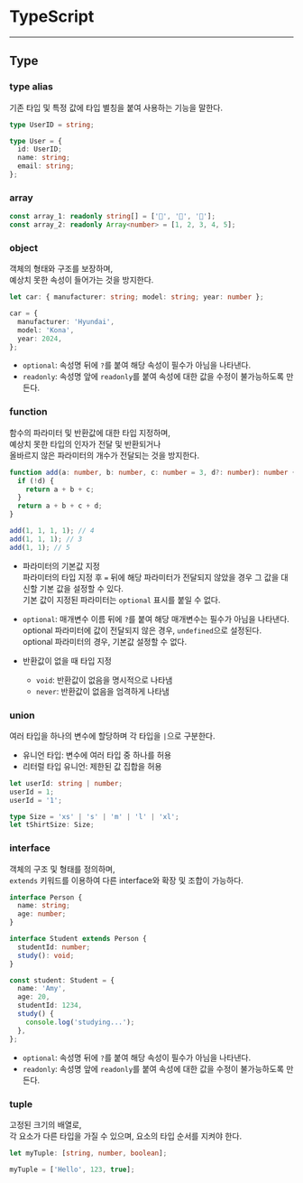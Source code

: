 # **TypeScript**

---

## **Type**

### type alias

기존 타입 및 특정 값에 타입 별칭을 붙여 사용하는 기능을 말한다.

```ts
type UserID = string;

type User = {
  id: UserID;
  name: string;
  email: string;
};
```

### array

```ts
const array_1: readonly string[] = ['🍓', '🍊', '🍑'];
const array_2: readonly Array<number> = [1, 2, 3, 4, 5];
```

### object

객체의 형태와 구조를 보장하며,  
예상치 못한 속성이 들어가는 것을 방지한다.

```ts
let car: { manufacturer: string; model: string; year: number };

car = {
  manufacturer: 'Hyundai',
  model: 'Kona',
  year: 2024,
};
```

- `optional`: 속성명 뒤에 `?`를 붙여 해당 속성이 필수가 아님을 나타낸다.
- `readonly`: 속성명 앞에 `readonly`를 붙여 속성에 대한 값을 수정이 불가능하도록 만든다.

### function

함수의 파라미터 및 반환값에 대한 타입 지정하며,  
예상치 못한 타입의 인자가 전달 및 반환되거나  
올바르지 않은 파라미터의 개수가 전달되는 것을 방지한다.

```ts
function add(a: number, b: number, c: number = 3, d?: number): number {
  if (!d) {
    return a + b + c;
  }
  return a + b + c + d;
}

add(1, 1, 1, 1); // 4
add(1, 1, 1); // 3
add(1, 1); // 5
```

- 파라미터의 기본값 지정  
  파라미터의 타입 지정 후 `=` 뒤에 해당 파라미터가 전달되지 않았을 경우 그 값을 대신할 기본 값을 설정할 수 있다.  
  기본 값이 지정된 파라미터는 `optional` 표시를 붙일 수 없다.

- `optional`: 매개변수 이름 뒤에 `?`를 붙여 해당 매개변수는 필수가 아님을 나타낸다.  
  optional 파라미터에 값이 전달되지 않은 경우, `undefined`으로 설정된다.  
  optional 파라미터의 경우, 기본값 설정할 수 없다.

- 반환값이 없을 때 타입 지정

  - `void`: 반환값이 없음을 명시적으로 나타냄
  - `never`: 반환값이 없음을 엄격하게 나타냄

### union

여러 타입을 하나의 변수에 할당하며 각 타입을 `|`으로 구분한다.

- 유니언 타입: 변수에 여러 타입 중 하나를 허용
- 리터럴 타입 유니언: 제한된 값 집합을 허용

```ts
let userId: string | number;
userId = 1;
userId = '1';

type Size = 'xs' | 's' | 'm' | 'l' | 'xl';
let tShirtSize: Size;
```

### interface

객체의 구조 및 형태를 정의하며,  
`extends` 키워드를 이용하여 다른 interface와 확장 및 조합이 가능하다.

```ts
interface Person {
  name: string;
  age: number;
}

interface Student extends Person {
  studentId: number;
  study(): void;
}

const student: Student = {
  name: 'Amy',
  age: 20,
  studentId: 1234,
  study() {
    console.log('studying...');
  },
};
```

- `optional`: 속성명 뒤에 `?`를 붙여 해당 속성이 필수가 아님을 나타낸다.
- `readonly`: 속성명 앞에 `readonly`를 붙여 속성에 대한 값을 수정이 불가능하도록 만든다.

### tuple

고정된 크기의 배열로,  
각 요소가 다른 타입을 가질 수 있으며, 요소의 타입 순서를 지켜야 한다.

```ts
let myTuple: [string, number, boolean];

myTuple = ['Hello', 123, true];
```
